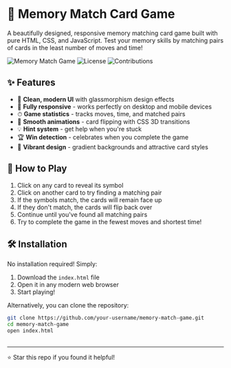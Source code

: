 # 🎴 Memory Match Card Game

A beautifully designed, responsive memory matching card game built with pure HTML, CSS, and JavaScript. Test your memory skills by matching pairs of cards in the least number of moves and time!

![Memory Match Game](https://img.shields.io/badge/Status-Fully%20Functional-brightgreen) ![License](https://img.shields.io/badge/License-MIT-blue) ![Contributions](https://img.shields.io/badge/Contributions-Welcome-orange)

## ✨ Features

- 🎯 **Clean, modern UI** with glassmorphism design effects
- 📱 **Fully responsive** - works perfectly on desktop and mobile devices
- ⏱ **Game statistics** - tracks moves, time, and matched pairs
- 🔄 **Smooth animations** - card flipping with CSS 3D transitions
- 💡 **Hint system** - get help when you're stuck
- 🏆 **Win detection** - celebrates when you complete the game
- 🎨 **Vibrant design** - gradient backgrounds and attractive card styles

## 🚀 How to Play

1. Click on any card to reveal its symbol
2. Click on another card to try finding a matching pair
3. If the symbols match, the cards will remain face up
4. If they don't match, the cards will flip back over
5. Continue until you've found all matching pairs
6. Try to complete the game in the fewest moves and shortest time!

## 🛠️ Installation

No installation required! Simply:

1. Download the `index.html` file
2. Open it in any modern web browser
3. Start playing!

Alternatively, you can clone the repository:

```bash
git clone https://github.com/your-username/memory-match-game.git
cd memory-match-game
open index.html
```

## 
---

⭐ Star this repo if you found it helpful!
